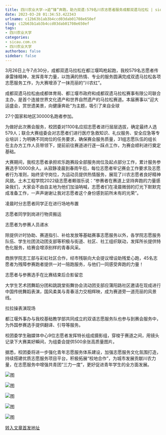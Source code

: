 ```yaml
---
title: 四川农业大学->追“锋”奔跑，助力双遗:579名川农志愿者服务成都双遗马拉松 | sicau.com.cn
date: 2023-03-28 01:34:53.422343
urlname: c12b63b1ab3b4ccd03dab01708e650ef
slug: c12b63b1ab3b4ccd03dab01708e650ef
tags: 
- 四川农业大学
categories:
- sicau.com.cn
- 四川农业大学
authorbox: false
sidebar: false
---
```

3月26日上午7点30分，成都双遗马拉松在都江堰鸣枪起跑，我校579名志愿者传承雷锋精神，发挥青年力量，以饱满的热情、专业的服务圆满完成双遗马拉松各项志愿服务工作，为大赛增添了一抹亮丽的“川农红”。

成都双遗马拉松由成都体育局、都江堰市政府和成都双遗马拉松赛事有限公司联合主办，是首个连接世界文化遗产和世界自然遗产的马拉松赛道。本届赛事以“迎大运盛会，赏世遗美景，向健康奔赴”为主题，吸引了来自全球
<!--more-->
27个国家和地区30000名跑者参加。

为做好此次赛会服务，校团委对1100名应招志愿者进行层层选拔，确定最终人选579人；联合大赛组委会对志愿者们进行医疗急救知识、礼仪服务、安全应急等专业培训；为明确不同岗位的任务要求，确保赛会服务质量，31组志愿队伍的组长在主办方工作人员带领下，提前前往赛道进行逐一踩点工作，为赛会顺利进行奠定基础。

大赛期间，我校志愿者承担欢乐跑赛段全部服务岗位及起点部分工作，累计服务参赛选手10000余人。从寂静凌晨到春雨午后，每位志愿者牢记赛会工作要求及志愿者行为准则，始终坚守岗位，为运动员提供热情服务，展现了川农志愿者良好精神风貌。土木工程学院2022级志愿者赖珈乐说：“参赛者在赛道上坚持奔跑的力量感染我们，大家会不由自主地为他们加油呐喊，志愿者们在凌晨微弱的灯光下默默完成准备工作，一声声谢谢让我对志愿者这个身份感到前所未有的光荣”。

凌晨时分志愿者同学正在进行场地布置

志愿者同学到岗进行物资搬运

志愿者为参赛人员递水

除提供计时协助、赛道指引、补给发放等基础赛事志愿服务以外，各学院志愿服务队伍、学生社团流动团支部等积极与街道、社区、社工组织联动，发挥所长提供特色化服务，给赛会增添别样的青春风采。  

商旅学院志工部与彩虹社区合作，经市残联向大会提议增设助残爱心跑，45名志愿者为残障参赛跑者提供一对一陪跑服务，与他们一同感受奔跑的力量！

志愿者与参赛选手在比赛结束后合影留恋

大学生艺术团舞蹈分团和跳跳堂街舞协会流动团支部应蒲阳路社区邀请在现成进行中国传统舞蹈表演，国风柔美与青春活力交相辉映，成为赛道旁一道亮丽的风景线。

拉拉操表演现场

都江堰外事办与我校基础教学部共同成立的双语志愿服务队也参与到赛会服务中，为外国参赛选手提供翻译、引导等服务。

校团委学生融媒体中心9位志愿者发挥特长组成摄影组，穿梭于赛道之间，用镜头记录下大赛美好瞬间，为组委会提供500余张高质量图片。

据悉，校团委将进一步强化青年志愿服务体系建设，加强志愿服务文化氛围打造，持续搭建优质志愿服务项目平台，积极拓展“校地合作”，为城市发展贡献川农力量，在志愿服务中增强共青团“三力一度”，更好促进青年学生的全方面发展。

![图](https://news.sicau.edu.cn/__local/B/E5/31/B913626373C71872C656389B3BD_29006EE2_2C456.jpg)

![图](https://news.sicau.edu.cn/__local/9/02/0E/34BF8C78F8B99B8374E320D43E5_C9446F68_1E2BB.jpg)

![图](https://news.sicau.edu.cn/__local/1/BB/A0/25980830E2551919D2CF349F73C_7861A5A2_1DEAD.jpg)

![图](https://news.sicau.edu.cn/__local/7/37/8F/3497D6DD8EC4D10AB2E84DC6845_A8CA50B8_1BA53.jpg)

![图](https://news.sicau.edu.cn/__local/A/11/DA/21B4E9531C4243312373E8DB26B_A938BD51_28C49.jpg)

[转入文章首发地址](https://news.sicau.edu.cn/info/1078/71531.htm)